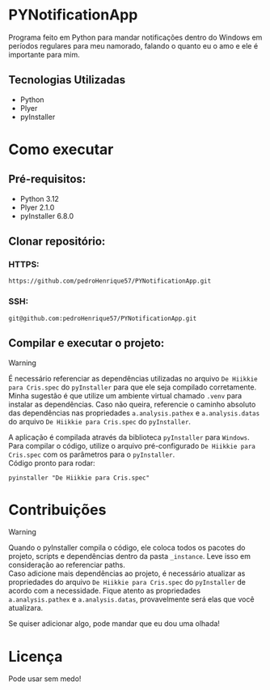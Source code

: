 # PYNotificationApp
Programa feito em Python para mandar notificações dentro do Windows em períodos regulares para meu namorado, falando o quanto eu o amo e ele é importante para mim.

## Tecnologias Utilizadas

- Python
- Plyer
- pyInstaller

# Como executar

## Pré-requisitos:
- Python 3.12
- Plyer 2.1.0
- pyInstaller 6.8.0

## Clonar repositório:
 
### HTTPS:

``` https
https://github.com/pedroHenrique57/PYNotificationApp.git
```
### SSH:
``` ssh
git@github.com:pedroHenrique57/PYNotificationApp.git
```

## Compilar e executar o projeto:
> [!WARNING]  
> É necessário referenciar as dependências utilizadas no arquivo `De Hiikkie para Cris.spec` do `pyInstaller` para que ele seja compilado corretamente.  
> Minha sugestão é que utilize um ambiente virtual chamado `.venv` para instalar as dependências. Caso não queira, referencie o caminho absoluto das dependências nas propriedades `a.analysis.pathex` e `a.analysis.datas` do arquivo `De Hiikkie para Cris.spec` do `pyInstaller`.

A aplicação é compilada através da biblioteca `pyInstaller` para `Windows`.  
Para compilar o código, utilize o arquivo pré-configurado `De Hiikkie para Cris.spec` com os parâmetros para o `pyInstaller`.  
Código pronto para rodar:

``` shell
pyinstaller "De Hiikkie para Cris.spec"
```

# Contribuições
> [!WARNING]  
> Quando o pyInstaller compila o código, ele coloca todos os pacotes do projeto, scripts e dependências dentro da pasta `_instance`. Leve isso em consideração ao referenciar paths.  
> Caso adicione mais dependências ao projeto, é necessário atualizar as propriedades do arquivo `De Hiikkie para Cris.spec` do `pyInstaller` de acordo com a necessidade. Fique atento as propriedades `a.analysis.pathex` e `a.analysis.datas`, provavelmente será elas que você atualizara.

Se quiser adicionar algo, pode mandar que eu dou uma olhada!

# Licença
Pode usar sem medo!
